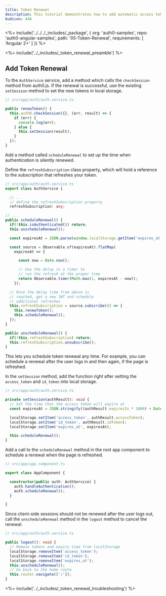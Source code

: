 ```yaml
---
title: Token Renewal
description: This tutorial demonstrates how to add automatic access token renewal to an application with Auth0
budicon: 448
---
```


<%= include('../../../_includes/_package', {
  org: 'auth0-samples',
  repo: 'auth0-angular-samples',
  path: '05-Token-Renewal',
  requirements: [
    'Angular 2+'
  ]
}) %>

<%= include('../_includes/_token_renewal_preamble') %>

## Add Token Renewal

To the `AuthService` service, add a method which calls the `checkSession` method from auth0.js. If the renewal is successful, use the existing `setSession` method to set the new tokens in local storage.

```typescript
// src/app/auth/auth.service.ts

public renewToken() {
  this.auth0.checkSession({}, (err, result) => {
    if (err) {
      console.log(err);
    } else {
      this.setSession(result);
    }
  });
}
```

Add a method called `scheduleRenewal` to set up the time when authentication is silently renewed. 

Define the `refreshSubscription` class property, which will hold a reference to the subscription that refreshes your token.

```ts
// src/app/auth/auth.service.ts
export class AuthService {

  // ..
  // define the refreshSubscription property
  refreshSubscription: any;

// ...
public scheduleRenewal() {
  if(!this.isAuthenticated()) return;
  this.unscheduleRenewal();

  const expiresAt = JSON.parse(window.localStorage.getItem('expires_at'));

  const source = Observable.of(expiresAt).flatMap(
    expiresAt => {

      const now = Date.now();

      // Use the delay in a timer to
      // run the refresh at the proper time
      return Observable.timer(Math.max(1, expiresAt - now));
    });

  // Once the delay time from above is
  // reached, get a new JWT and schedule
  // additional refreshes
  this.refreshSubscription = source.subscribe(() => {
    this.renewToken();
    this.scheduleRenewal();
  });
}

public unscheduleRenewal() {
  if(!this.refreshSubscription) return;
  this.refreshSubscription.unsubscribe();
}
```

This lets you schedule token renewal any time. For example, you can schedule a renewal after the user logs in and then again, if the page is refreshed. 

In the `setSession` method, add the function right after setting the `access_token` and `id_token` into local storage.

```ts
// src/app/auth/auth.service.ts

private setSession(authResult): void {
  // Set the time that the access token will expire at
  const expiresAt = JSON.stringify((authResult.expiresIn * 1000) + Date.now());

  localStorage.setItem('access_token', authResult.accessToken);
  localStorage.setItem('id_token', authResult.idToken);
  localStorage.setItem('expires_at', expiresAt);

  this.scheduleRenewal();
}
```

Add a call to the `scheduleRenewal` method in the root app component to schedule a renewal when the page is refreshed.

```ts
// src/app/app.component.ts

export class AppComponent {

  constructor(public auth: AuthService) {
    auth.handleAuthentication();
    auth.scheduleRenewal();
  }

}
```

Since client-side sessions should not be renewed after the user logs out, call the `unscheduleRenewal` method in the `logout` method to cancel the renewal.

```ts
// src/app/auth/auth.service.ts

public logout(): void {
  // Remove tokens and expiry time from localStorage
  localStorage.removeItem('access_token');
  localStorage.removeItem('id_token');
  localStorage.removeItem('expires_at');
  this.unscheduleRenewal();
  // Go back to the home route
  this.router.navigate(['/']);
}
```

<%= include('../_includes/_token_renewal_troubleshooting') %>

